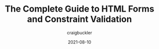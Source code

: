 ---
author: craigbuckler
date: 2021-08-10
permalink: false
publisher: sitepointdotcom
tags:
  - guides
  - html
  - forms
  - validation
target_url: https://www.sitepoint.com/html-forms-constraint-validation-complete-guide/
title: The Complete Guide to HTML Forms and Constraint Validation
---